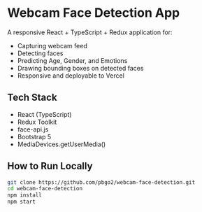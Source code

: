 # Webcam Face Detection App

A responsive React + TypeScript + Redux application for:
- Capturing webcam feed
- Detecting faces
- Predicting Age, Gender, and Emotions
- Drawing bounding boxes on detected faces
- Responsive and deployable to Vercel

## Tech Stack
- React (TypeScript)
- Redux Toolkit
- face-api.js
- Bootstrap 5
- MediaDevices.getUserMedia()

## How to Run Locally
```bash
git clone https://github.com/pbgo2/webcam-face-detection.git
cd webcam-face-detection
npm install
npm start
